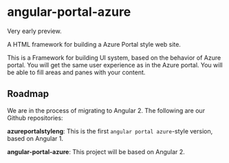 # angular-portal-azure

Very early preview.

A HTML framework for building a Azure Portal style web site.

This is a Framework for building UI system, based on the behavior of Azure portal.
You will get the same user experience as in the Azure portal.
You will be able to fill areas and panes with your content.

## Roadmap

We are in the process of migrating to Angular 2. The following are our Github repositories:

**azureportalstyleng**: This is the first `angular portal azure`-style version, based on Angular 1.

**angular-portal-azure**: This project will be based on Angular 2.

